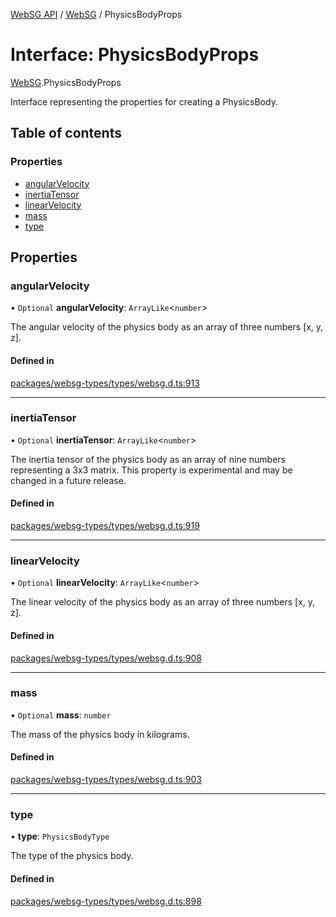 [WebSG API](../README.md) / [WebSG](../modules/WebSG.md) / PhysicsBodyProps

# Interface: PhysicsBodyProps

[WebSG](../modules/WebSG.md).PhysicsBodyProps

Interface representing the properties for creating a PhysicsBody.

## Table of contents

### Properties

- [angularVelocity](WebSG.PhysicsBodyProps.md#angularvelocity)
- [inertiaTensor](WebSG.PhysicsBodyProps.md#inertiatensor)
- [linearVelocity](WebSG.PhysicsBodyProps.md#linearvelocity)
- [mass](WebSG.PhysicsBodyProps.md#mass)
- [type](WebSG.PhysicsBodyProps.md#type)

## Properties

### angularVelocity

• `Optional` **angularVelocity**: `ArrayLike`<`number`\>

The angular velocity of the physics body as an array of three numbers [x, y, z].

#### Defined in

[packages/websg-types/types/websg.d.ts:913](https://github.com/thirdroom/thirdroom/blob/c8b57e0e/packages/websg-types/types/websg.d.ts#L913)

___

### inertiaTensor

• `Optional` **inertiaTensor**: `ArrayLike`<`number`\>

The inertia tensor of the physics body as an array of nine numbers representing a 3x3 matrix.
 This property is experimental and may be changed in a future release.

#### Defined in

[packages/websg-types/types/websg.d.ts:919](https://github.com/thirdroom/thirdroom/blob/c8b57e0e/packages/websg-types/types/websg.d.ts#L919)

___

### linearVelocity

• `Optional` **linearVelocity**: `ArrayLike`<`number`\>

The linear velocity of the physics body as an array of three numbers [x, y, z].

#### Defined in

[packages/websg-types/types/websg.d.ts:908](https://github.com/thirdroom/thirdroom/blob/c8b57e0e/packages/websg-types/types/websg.d.ts#L908)

___

### mass

• `Optional` **mass**: `number`

The mass of the physics body in kilograms.

#### Defined in

[packages/websg-types/types/websg.d.ts:903](https://github.com/thirdroom/thirdroom/blob/c8b57e0e/packages/websg-types/types/websg.d.ts#L903)

___

### type

• **type**: `PhysicsBodyType`

The type of the physics body.

#### Defined in

[packages/websg-types/types/websg.d.ts:898](https://github.com/thirdroom/thirdroom/blob/c8b57e0e/packages/websg-types/types/websg.d.ts#L898)
